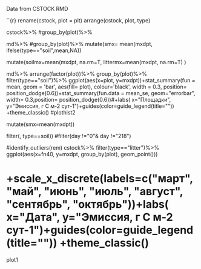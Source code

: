 Data from CSTOCK RMD 

``{r}
rename(cstock, plot = plt)
arrange(cstock, plot, type)

cstock%>%
  #group_by(plot)%>%
  


md%>%
  #group_by(plot)%>%
  mutate(smx= mean(mxdpt, ifelse(type=="soil",mean,NA))

 
  mutate(soilmx=mean(mxdpt, na.rm=T,
         littermx=mean(mxdpt, na.rm=T)
         )
  
md%>%
  arrange(factor(plot))%>%
  group_by(plot)%>%
  filter(type=="soil")%>%
  ggplot(aes(x=plot, y=mxdpt))+stat_summary(fun = mean, geom = 'bar', aes(fill= plot), colour='black', width = 0.3, position= position_dodge(0.6))+stat_summary(fun.data = mean_se, geom="errorbar", width= 0.3,position= position_dodge(0.6))#+labs( x="Площадки", y="Эмиссия, г С м-2 сут-1")+guides(color=guide_legend(title="")) +theme_classic()
#plothist2
  
  mutate(smx=mean(mxdpt))


filter(, type==soil))
  #filter(day !="0"& day !="218")  
  
  #identify_outliers(rem)
  cstock%>%
    filter(type=="litter")%>%
    ggplot(aes(x=fn40, y=mxdpt, group_by(plot), geom_point()))
  # +scale_x_discrete(labels=c("март", "май", "июнь", "июль", "август", "сентябрь", "октябрь"))+labs( x="Дата", y="Эмиссия, г С м-2 сут-1")+guides(color=guide_legend(title="")) +theme_classic()
plot1
```